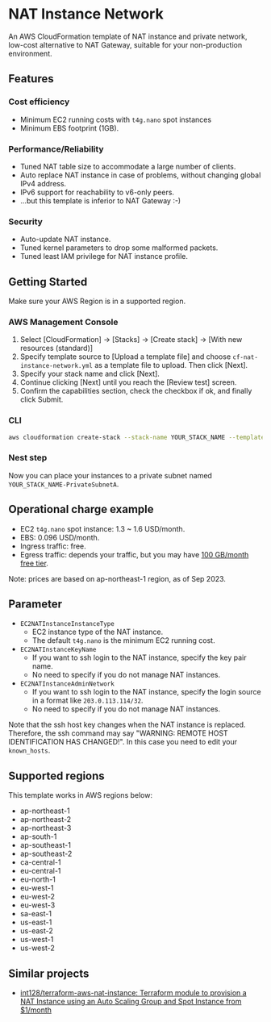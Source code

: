 # NAT Instance Network

An AWS CloudFormation template of NAT instance and private network, low-cost alternative to NAT Gateway, suitable for your non-production environment.

## Features

### Cost efficiency

* Minimum EC2 running costs with `t4g.nano` spot instances
* Minimum EBS footprint (1GB).

### Performance/Reliability

* Tuned NAT table size to accommodate a large number of clients.
* Auto replace NAT instance in case of problems, without changing global IPv4 address.
* IPv6 support for reachability to v6-only peers.
* ...but this template is inferior to NAT Gateway :-)

### Security

* Auto-update NAT instance.
* Tuned kernel parameters to drop some malformed packets.
* Tuned least IAM privilege for NAT instance profile.

## Getting Started

Make sure your AWS Region is in a supported region.

### AWS Management Console

1. Select [CloudFormation] -> [Stacks] -> [Create stack] -> [With new resources (standard)]
2. Specify template source to [Upload a template file] and choose  `cf-nat-instance-network.yml` as a template file to upload. Then click [Next].
3. Specify your stack name and click [Next].
4. Continue clicking [Next] until you reach the [Review test] screen.
5. Confirm the capabilities section, check the checkbox if ok, and finally click Submit.

### CLI

```bash
aws cloudformation create-stack --stack-name YOUR_STACK_NAME --template-body "file://$(realpath cf-nat-instance-network.yml)" --capabilities CAPABILITY_IAM
```

### Nest step

Now you can place your instances to a private subnet named `YOUR_STACK_NAME-PrivateSubnetA`.

## Operational charge example

* EC2 `t4g.nano` spot instance: 1.3 ~ 1.6 USD/month.
* EBS: 0.096 USD/month.
* Ingress traffic: free.
* Egress traffic: depends your traffic, but you may have [100 GB/month free tier](https://aws.amazon.com/blogs/aws/aws-free-tier-data-transfer-expansion-100-gb-from-regions-and-1-tb-from-amazon-cloudfront-per-month/).

Note: prices are based on ap-northeast-1 region, as of Sep 2023.

## Parameter

* `EC2NATInstanceInstanceType`
  * EC2 instance type of the NAT instance.
  * The default `t4g.nano` is the minimum EC2 running cost.
* `EC2NATInstanceKeyName`
  * If you want to ssh login to the NAT instance, specify the key pair name.
  * No need to specify if you do not manage NAT instances.
* `EC2NATInstanceAdminNetwork`
  * If you want to ssh login to the NAT instance, specify the login source in a format like `203.0.113.114/32`.
  * No need to specify if you do not manage NAT instances.

Note that the ssh host key changes when the NAT instance is replaced. Therefore, the ssh command may say "WARNING: REMOTE HOST IDENTIFICATION HAS CHANGED!". In this case you need to edit your `known_hosts`.

## Supported regions

This template works in AWS regions below:

* ap-northeast-1
* ap-northeast-2
* ap-northeast-3
* ap-south-1
* ap-southeast-1
* ap-southeast-2
* ca-central-1
* eu-central-1
* eu-north-1
* eu-west-1
* eu-west-2
* eu-west-3
* sa-east-1
* us-east-1
* us-east-2
* us-west-1
* us-west-2

## Similar projects

* [int128/terraform-aws-nat-instance: Terraform module to provision a NAT Instance using an Auto Scaling Group and Spot Instance from $1/month](https://github.com/int128/terraform-aws-nat-instance)
